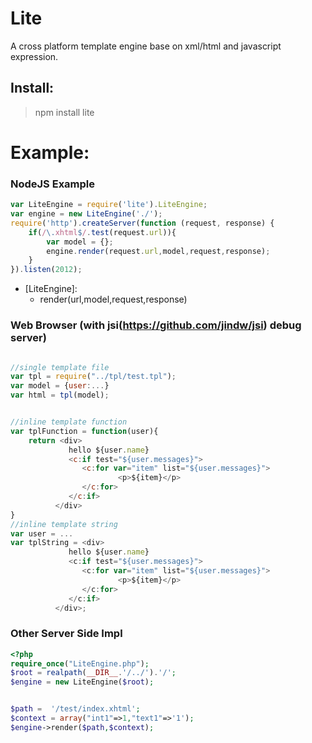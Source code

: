 # Lite
A cross platform template engine base on xml/html and javascript expression.

Install:
-------
>npm install lite

Example:
====



### NodeJS Example

```javascript
var LiteEngine = require('lite').LiteEngine;
var engine = new LiteEngine('./');
require('http').createServer(function (request, response) {
    if(/\.xhtml$/.test(request.url)){
        var model = {};
        engine.render(request.url,model,request,response);
    }
}).listen(2012);
```

 * [LiteEngine]:
    * render(url,model,request,response)


### Web Browser (with jsi(https://github.com/jindw/jsi) debug server)
```javascript

//single template file
var tpl = require("../tpl/test.tpl");
var model = {user:...}
var html = tpl(model);


//inline template function
var tplFunction = function(user){
    return <div>
             hello ${user.name}
             <c:if test="${user.messages}">
                <c:for var="item" list="${user.messages}">
                        <p>${item}</p>
                </c:for>
             </c:if>
          </div>
}
//inline template string
var user = ...
var tplString = <div>
             hello ${user.name}
             <c:if test="${user.messages}">
                <c:for var="item" list="${user.messages}">
                        <p>${item}</p>
                </c:for>
             </c:if>
          </div>;

```



### Other Server Side Impl

```php
<?php
require_once("LiteEngine.php");
$root = realpath(__DIR__.'/../').'/';
$engine = new LiteEngine($root);


$path =  '/test/index.xhtml';
$context = array("int1"=>1,"text1"=>'1');
$engine->render($path,$context);
```